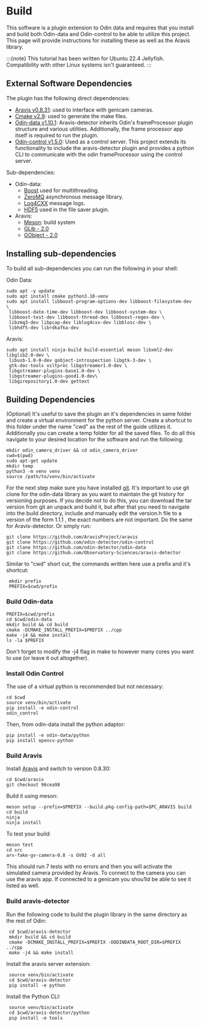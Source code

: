 # Build

This software is a plugin extension to Odin data and requires that you install and build both Odin-data and Odin-control to be able to utilize this project. This page will provide instructions for installing these as well as the Aravis library.

:::{note}
This tutorial has been written for Ubuntu 22.4 Jellyfish. Compatibility with other Linux systems isn't guaranteed.
:::

## External Software Dependencies

The plugin has the following direct dependencies:

- [Aravis v0.8.31](https://github.com/AravisProject/aravis): used to interface with genicam cameras.
- [Cmake v2.9](https://cmake.org/): used to generate the make files.
- [Odin-data v1.10.1](https://github.com/odin-detector/odin-data): Aravis-detector inherits Odin's frameProcessor plugin structure and various utilities. Additionally, the frame processor app itself is required to run the plugin.
- [Odin-control v1.5.0](https://github.com/odin-detector/odin-control): Used as a control server. This project extends its functionality to include the aravis-detector plugin and provides a python CLI to communicate with the odin frameProcessor using the control server.

Sub-dependencies:

- Odin-data:
  - [Boost](https://www.boost.org/) used for multithreading.
  - [ZeroMQ](https://zeromq.org/) asynchronous message library.
  - [Log4CXX](https://logging.apache.org/log4cxx/latest_stable/)  message logs.
  - [HDF5](https://www.hdfgroup.org/HDF5) used in the file saver plugin.
- Aravis:
  - [Meson](https://mesonbuild.com/): build system
  - [GLib - 2.0](https://docs.gtk.org/glib/)
  - [GObject - 2.0](https://docs.gtk.org/gobject/)

## Installing sub-dependencies

To build all sub-dependencies you can run the following in your shell:

Odin Data:

```shell
sudo apt -y update
sudo apt install cmake python3.10-venv
sudo apt install libboost-program-options-dev libboost-filesystem-dev \
 libboost-date-time-dev libboost-dev libboost-system-dev \
 libboost-test-dev libboost-thread-dev libboost-regex-dev \
 libzmq3-dev libpcap-dev liblog4cxx-dev libblosc-dev \
 libhdf5-dev librdkafka-dev
```

Aravis:

```shell
sudo apt install ninja-build build-essential meson libxml2-dev libglib2.0-dev \
 libusb-1.0-0-dev gobject-introspection libgtk-3-dev \
 gtk-doc-tools xsltproc libgstreamer1.0-dev \
 libgstreamer-plugins-base1.0-dev \
 libgstreamer-plugins-good1.0-dev\
 libgirepository1.0-dev gettext
```

## Building Dependencies

(Optional) It's useful to save the plugin an it's dependencies in same folder and create a virtual environment for the python server. Create a shortcut to this folder under the name "cwd" as the rest of the guide utilizes it. Additionally you can create a temp folder for all the saved files. To do all this navigate to your desired location for the software and run the following:

```shell
mkdir odin_camera_driver && cd odin_camera_driver
cwd=$(pwd)
sudo apt-get update
mkdir temp
python3 -m venv venv
source /path/to/venv/bin/activate
```

For the next step make sure you have installed [git](https://git-scm.com/). It's important to use git clone for the odin-data library as you want to maintain the git history for versioning purposes. If you decide not to do this, you can download the tar version from git an unpack and build it, but after that you need to navigate into the build directory, include and manually edit the version.h file to a version of the form 1.1.1 , the exact numbers are not important. Do the same for Aravis-detector. Or simply run:

```shell
git clone https://github.com/AravisProject/aravis
git clone https://github.com/odin-detector/odin-control
git clone https://github.com/odin-detector/odin-data
git clone https://github.com/Observatory-Sciences/aravis-detector
```

Similar to "cwd" short cut, the commands written here use a prefix and it's shortcut:

```shell
 mkdir prefix
 PREFIX=$cwd/prefix
```

### Build Odin-data

```shell
PREFIX=$cwd/prefix
cd $cwd/odin-data
mkdir build && cd build
cmake -DCMAKE_INSTALL_PREFIX=$PREFIX ../cpp
make -j4 && make install
ls -la $PREFIX
```

Don't forget to modify the -j4 flag in make to however many cores you want to use (or leave it out altogether).

### Install Odin Control

The use of a virtual python is recommended but not necessary:

```shell
cd $cwd
source venv/bin/activate
pip install -e odin-control
odin_control
```

Then, from odin-data install the python adaptor:

```shell
pip install -e odin-data/python
pip install opencv-python
```

### Build Aravis

Install [Aravis](https://aravisproject.github.io/aravis/building.html) and switch to version 0.8.30:

```shell
cd $cwd/aravis
git checkout 96cea98
```

Build it using meson:

```shell
meson setup --prefix=$PREFIX --build.pkg-config-path=$PC_ARAVIS build 
cd build
ninja
ninja install
```

To test your build:

```shell
meson test
cd src
arv-fake-gv-camera-0.8 -s GV02 -d all
```

This should run 7 tests with no errors and then you will activate the simulated camera provided by Aravis. To connect to the camera you can use the aravis app. If connected to a genicam you shou1ld be able to see it listed as well.

### Build aravis-detector

Run the following code to build the plugin library in the same directory as the rest of Odin:

```shell
 cd $cwd/aravis-detector
 mkdir build && cd build
 cmake -DCMAKE_INSTALL_PREFIX=$PREFIX -DODINDATA_ROOT_DIR=$PREFIX ../cpp
 make -j4 && make install
```

Install the aravis server extension:

```shell
 source venv/bin/activate
 cd $cwd/aravis-detector
 pip install -e python
```

Install the Python CLI:

```shell
 source venv/bin/activate
 cd $cwd/aravis-detector/python
 pip install -e tools
```
